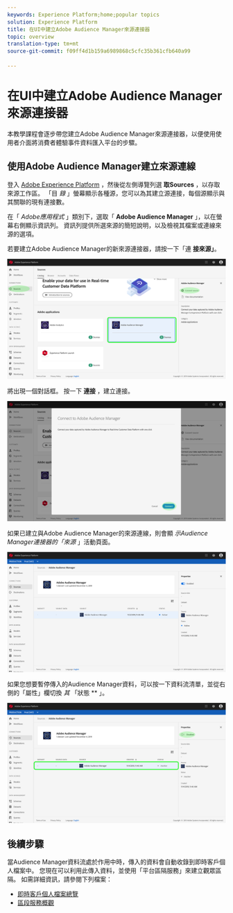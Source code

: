 ```yaml
---
keywords: Experience Platform;home;popular topics
solution: Experience Platform
title: 在UI中建立Adobe Audience Manager來源連接器
topic: overview
translation-type: tm+mt
source-git-commit: f09ff4d1b159a6989868c5cfc35b361cfb640a99

---
```



# 在UI中建立Adobe Audience Manager來源連接器

本教學課程會逐步帶您建立Adobe Audience Manager來源連接器，以便使用使用者介面將消費者體驗事件資料匯入平台的步驟。

## 使用Adobe Audience Manager建立來源連線

登入 <a href="https://platform.adobe.com" target="_blank">Adobe Experience Platform</a> ，然後從左側導覽列選 **取Sources** ，以存取來源工作區。 「目 *錄* 」螢幕顯示各種源，您可以為其建立源連接，每個源顯示與其關聯的現有連接數。

在「 *Adobe應用程式* 」類別下，選取「 **Adobe Audience Manager** 」，以在螢幕右側顯示資訊列。 資訊列提供所選來源的簡短說明，以及檢視其檔案或連線來源的選項。

若要建立Adobe Audience Manager的新來源連接器，請按一下「連 **接來源」**。

![](../../../../images/tutorials/create/aam/aam_catalog.png)

將出現一個對話框。 按一下 **連接** ，建立連接。

![](../../../../images/tutorials/create/aam/aam_connect_full.png)

如果已建立與Adobe Audience Manager的來源連線，則會顯 *示Audience Manager連接器的「來源* 」活動頁面。

![](../../../../images/tutorials/create/aam/aam_flow.png)

如果您想要暫停傳入的Audience Manager資料，可以按一下資料流清單，並從右側的「屬性」欄切換 *其* 「狀態 ** 」。

![](../../../../images/tutorials/create/aam/aam_flow_disable.png)

## 後續步驟

當Audience Manager資料流處於作用中時，傳入的資料會自動收錄到即時客戶個人檔案中。 您現在可以利用此傳入資料，並使用「平台區隔服務」來建立觀眾區隔。 如需詳細資訊，請參閱下列檔案：

- [即時客戶個人檔案總覽](../../../../../profile/home.md)
- [區段服務概觀](../../../../../segmentation/home.md)